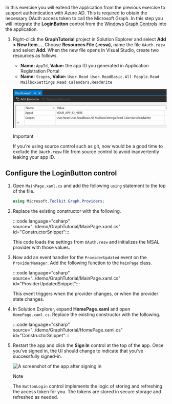 <!-- markdownlint-disable MD002 MD041 -->

In this exercise you will extend the application from the previous exercise to support authentication with Azure AD. This is required to obtain the necessary OAuth access token to call the Microsoft Graph. In this step you will integrate the **LoginButton** control from the [Windows Graph Controls](https://github.com/windows-toolkit/Graph-Controls) into the application.

1. Right-click the **GraphTutorial** project in Solution Explorer and select **Add > New Item...**. Choose **Resources File (.resw)**, name the file `OAuth.resw` and select **Add**. When the new file opens in Visual Studio, create two resources as follows.

    - **Name:** `AppId`, **Value:** the app ID you generated in Application Registration Portal
    - **Name:** `Scopes`, **Value:** `User.Read User.ReadBasic.All People.Read MailboxSettings.Read Calendars.ReadWrite`

    ![A screenshot of the OAuth.resw file in the Visual Studio editor](./images/edit-resources-01.png)

    > [!IMPORTANT]
    > If you're using source control such as git, now would be a good time to exclude the `OAuth.resw` file from source control to avoid inadvertently leaking your app ID.

## Configure the LoginButton control

1. Open `MainPage.xaml.cs` and add the following `using` statement to the top of the file.

    ```csharp
    using Microsoft.Toolkit.Graph.Providers;
    ```

1. Replace the existing constructor with the following.

    :::code language="csharp" source="../demo/GraphTutorial/MainPage.xaml.cs" id="ConstructorSnippet":::

    This code loads the settings from `OAuth.resw` and initializes the MSAL provider with those values.

1. Now add an event handler for the `ProviderUpdated` event on the `ProviderManager`. Add the following function to the `MainPage` class.

    :::code language="csharp" source="../demo/GraphTutorial/MainPage.xaml.cs" id="ProviderUpdatedSnippet":::

    This event triggers when the provider changes, or when the provider state changes.

1. In Solution Explorer, expand **HomePage.xaml** and open `HomePage.xaml.cs`. Replace the existing constructor with the following.

    :::code language="csharp" source="../demo/GraphTutorial/HomePage.xaml.cs" id="ConstructorSnippet":::

1. Restart the app and click the **Sign In** control at the top of the app. Once you've signed in, the UI should change to indicate that you've successfully signed-in.

    ![A screenshot of the app after signing in](./images/add-aad-auth-01.png)

    > [!NOTE]
    > The `ButtonLogin` control implements the logic of storing and refreshing the access token for you. The tokens are stored in secure storage and refreshed as needed.
